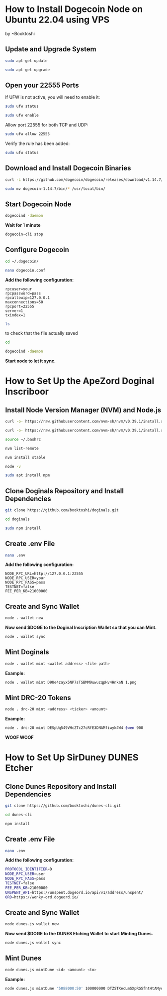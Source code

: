 
# How to Install Dogecoin Node on Ubuntu 22.04 using VPS
by ~Booktoshi

## Update and Upgrade System
```sh
sudo apt-get update
```
```sh 
sudo apt-get upgrade
```
## Open your 22555 Ports

If UFW is not active, you will need to enable it:
```sh
sudo ufw status
```
```sh
sudo ufw enable
```
Allow port 22555 for both TCP and UDP:
```sh
sudo ufw allow 22555
```
Verify the rule has been added:
```sh
sudo ufw status
```
## Download and Install Dogecoin Binaries
```sh
curl -L https://github.com/dogecoin/dogecoin/releases/download/v1.14.7/dogecoin-1.14.7-x86_64-linux-gnu.tar.gz | tar -xz
```
```sh
sudo mv dogecoin-1.14.7/bin/* /usr/local/bin/
```
## Start Dogecoin Node
```sh
dogecoind -daemon
```
**Wait for 1 minute**

```sh
dogecoin-cli stop
```

## Configure Dogecoin
```sh
cd ~/.dogecoin/
```
```sh
nano dogecoin.conf
```
**Add the following configuration:**
```
rpcuser=your
rpcpassword=pass
rpcallowip=127.0.0.1
maxconnections=50
rpcport=22555
server=1
txindex=1
```
```sh
ls
```
to check that the file actually saved
```sh
cd
```
```sh
dogecoind -daemon
```
**Start node to let it sync.**

# How to Set Up the ApeZord Doginal Inscriboor

## Install Node Version Manager (NVM) and Node.js

```sh
curl -o- https://raw.githubusercontent.com/nvm-sh/nvm/v0.39.1/install.sh
```
```sh
curl -o- https://raw.githubusercontent.com/nvm-sh/nvm/v0.39.1/install.sh | bash
```
```sh
source ~/.bashrc
```
```sh
nvm list-remote
```
```sh
nvm install stable
```
```sh
node -v
```
```sh
sudo apt install npm
```
## Clone Doginals Repository and Install Dependencies
```sh
git clone https://github.com/booktoshi/doginals.git
```
```sh
cd doginals
```
```sh
sudo npm install
```

## Create .env File
```sh
nano .env
```
**Add the following configuration:**
```
NODE_RPC_URL=http://127.0.0.1:22555
NODE_RPC_USER=your
NODE_RPC_PASS=pass
TESTNET=false
FEE_PER_KB=21000000
```

## Create and Sync Wallet
```sh
node . wallet new
```
**Now send $DOGE to the Doginal Inscription Wallet so that you can Mint.**

```sh
node . wallet sync
```

## Mint Doginals
```sh
node . wallet mint <wallet address> <file path>
```
**Example:**
```sh
node . wallet mint D9Ue4zayx5NP7sTSBMM9uwuzqpHv4HnkaN 1.png
```

## Mint DRC-20 Tokens
```sh
node . drc-20 mint <address> <ticker> <amount>
```
**Example:**
```sh
node . drc-20 mint DESpUq549VHcZTc27cRfE3DNAMfiwyk4W4 $wen 900
```

**WOOF WOOF**

# How to Set Up SirDuney DUNES Etcher

## Clone Dunes Repository and Install Dependencies
```sh
git clone https://github.com/booktoshi/dunes-cli.git
```
```sh
cd dunes-cli
```
```sh
npm install
```

## Create .env File
```sh
nano .env
```
**Add the following configuration:**

```sh
PROTOCOL_IDENTIFIER=D
NODE_RPC_USER=user
NODE_RPC_PASS=pass
TESTNET=false
FEE_PER_KB=21000000
UNSPENT_API=https://unspent.dogeord.io/api/v1/address/unspent/
ORD=https://wonky-ord.dogeord.io/
```

## Create and Sync Wallet
```sh
node dunes.js wallet new
```
**Now send $DOGE to the DUNES Etching Wallet to start Minting Dunes.**

```sh
node dunes.js wallet sync
```

## Mint Dunes
```sh
node dunes.js mintDune <id> <amount> <to>
```
**Example:**
```sh
node dunes.js mintDune '5088000:50' 100000000 DTZSTXecLmSXpRGSfht4tAMyqra1wsL7xb
```
